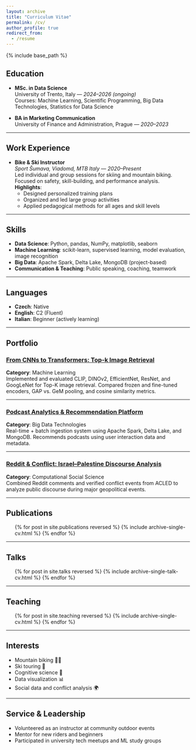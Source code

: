 ```yaml
---
layout: archive
title: "Curriculum Vitae"
permalink: /cv/
author_profile: true
redirect_from:
  - /resume
---
```


{% include base_path %}

## Education

- **MSc. in Data Science**  
  University of Trento, Italy — *2024–2026 (ongoing)*  
  Courses: Machine Learning, Scientific Programming, Big Data Technologies, Statistics for Data Science

- **BA in Marketing Communication**  
  University of Finance and Administration, Prague — *2020–2023*

---

## Work Experience

- **Bike & Ski Instructor**  
  *Sport Šumava, Viadomd, MTB Italy* — *2020–Present*  
  Led individual and group sessions for skiing and mountain biking. Focused on safety, skill-building, and performance analysis.  
  **Highlights**:
  - Designed personalized training plans  
  - Organized and led large group activities  
  - Applied pedagogical methods for all ages and skill levels  

---

## Skills

- **Data Science**: Python, pandas, NumPy, matplotlib, seaborn  
- **Machine Learning**: scikit-learn, supervised learning, model evaluation, image recognition  
- **Big Data**: Apache Spark, Delta Lake, MongoDB (project-based)  
- **Communication & Teaching**: Public speaking, coaching, teamwork

---

## Languages

- **Czech**: Native  
- **English**: C2 (Fluent)  
- **Italian**: Beginner (actively learning)

---

## Portfolio

### [From CNNs to Transformers: Top-k Image Retrieval](https://github.com/tercasaskova311/Top-k-Image-Retrieval-Image-recognition-)
**Category**: Machine Learning  
Implemented and evaluated CLIP, DINOv2, EfficientNet, ResNet, and GoogLeNet for Top-K image retrieval. Compared frozen and fine-tuned encoders, GAP vs. GeM pooling, and cosine similarity metrics.

---

### [Podcast Analytics & Recommendation Platform](https://github.com/tercasaskova311/podcast-recommendation-platform)
**Category**: Big Data Technologies  
Real-time + batch ingestion system using Apache Spark, Delta Lake, and MongoDB. Recommends podcasts using user interaction data and metadata.

---

### [Reddit & Conflict: Israel–Palestine Discourse Analysis](https://github.com/tercasaskova311/Israel-Palestine-CSS-project)
**Category**: Computational Social Science  
Combined Reddit comments and verified conflict events from ACLED to analyze public discourse during major geopolitical events.

---

## Publications

<ul>
  {% for post in site.publications reversed %}
    {% include archive-single-cv.html %}
  {% endfor %}
</ul>

---

## Talks

<ul>
  {% for post in site.talks reversed %}
    {% include archive-single-talk-cv.html %}
  {% endfor %}
</ul>

---

## Teaching

<ul>
  {% for post in site.teaching reversed %}
    {% include archive-single-cv.html %}
  {% endfor %}
</ul>

---

## Interests

- Mountain biking 🚵‍♀️  
- Ski touring 🎿  
- Cognitive science 🧠  
- Data visualization 📊  
- Social data and conflict analysis 🌍

---

## Service & Leadership

- Volunteered as an instructor at community outdoor events  
- Mentor for new riders and beginners  
- Participated in university tech meetups and ML study groups
